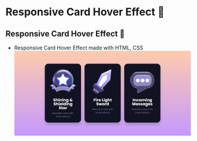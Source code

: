 # Responsive Card Hover Effect 🎴
## Responsive Card Hover Effect 🎴

- Responsive Card Hover Effect made with HTML, CSS
![](/PREVIEW.png)
